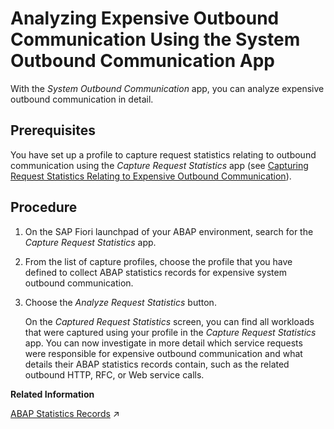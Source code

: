 <!-- loiobfe3098930cc4c8c8bac69422c082b84 -->

# Analyzing Expensive Outbound Communication Using the System Outbound Communication App

With the *System Outbound Communication* app, you can analyze expensive outbound communication in detail.



<a name="loiobfe3098930cc4c8c8bac69422c082b84__prereq_kn1_sml_cvb"/>

## Prerequisites

You have set up a profile to capture request statistics relating to outbound communication using the *Capture Request Statistics* app \(see [Capturing Request Statistics Relating to Expensive Outbound Communication](capturing-request-statistics-relating-to-expensive-outbound-communication-f33b3d2.md)\).



## Procedure

1.  On the SAP Fiori launchpad of your ABAP environment, search for the *Capture Request Statistics* app.

2.  From the list of capture profiles, choose the profile that you have defined to collect ABAP statistics records for expensive system outbound communication.

3.  Choose the *Analyze Request Statistics* button.

    On the *Captured Request Statistics* screen, you can find all workloads that were captured using your profile in the *Capture Request Statistics* app. You can now investigate in more detail which service requests were responsible for expensive outbound communication and what details their ABAP statistics records contain, such as the related outbound HTTP, RFC, or Web service calls.


**Related Information**  


[ABAP Statistics Records](https://help.sap.com/viewer/b273a660af4e4948a49a316ea2438f24/Cloud/en-US/583c0987c19b49d190e14aa909adb5b1.html "With an ABAP statistics record, you can get information about a request such as the response time, the request entry name, and so on. ABAP statistics records are the data basis of the screens of the System Workload app.") :arrow_upper_right:

